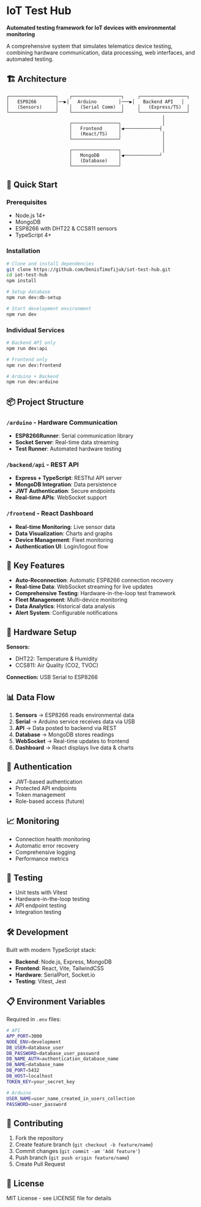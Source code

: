 # IoT Test Hub

**Automated testing framework for IoT devices with environmental monitoring**

A comprehensive system that simulates telematics device testing, combining hardware communication, data processing, web interfaces, and automated testing.

## 🏗️ Architecture

```
┌─────────────────┐    ┌──────────────────┐     ┌─────────────────┐
│   ESP8266       │──▶│   Arduino        │───▶│   Backend API   │
│   (Sensors)     │    │   (Serial Comm)  │     │   (Express/TS)  │
└─────────────────┘    └──────────────────┘     └─────────────────┘
                                                         │
                       ┌─────────────────┐               │
                       │   Frontend      │◀─────────────┤
                       │   (React/TS)    │               │
                       └─────────────────┘               │
                                                         │
                       ┌─────────────────┐               │
                       │   MongoDB       │◀─────────────┘
                       │   (Database)    │
                       └─────────────────┘
```

## 🚀 Quick Start

### Prerequisites
- Node.js 14+
- MongoDB
- ESP8266 with DHT22 & CCS811 sensors
- TypeScript 4+

### Installation
```bash
# Clone and install dependencies
git clone https://github.com/DenisTimofijuk/iot-test-hub.git
cd iot-test-hub
npm install

# Setup database
npm run dev:db-setup

# Start development environment
npm run dev
```

### Individual Services
```bash
# Backend API only
npm run dev:api

# Frontend only  
npm run dev:frontend

# Arduino + Backend
npm run dev:arduino
```

## 📦 Project Structure

### `/arduino` - Hardware Communication
- **ESP8266Runner**: Serial communication library
- **Socket Server**: Real-time data streaming
- **Test Runner**: Automated hardware testing

### `/backend/api` - REST API
- **Express + TypeScript**: RESTful API server
- **MongoDB Integration**: Data persistence
- **JWT Authentication**: Secure endpoints
- **Real-time APIs**: WebSocket support

### `/frontend` - React Dashboard
- **Real-time Monitoring**: Live sensor data
- **Data Visualization**: Charts and graphs
- **Device Management**: Fleet monitoring
- **Authentication UI**: Login/logout flow

## 🔧 Key Features

- **Auto-Reconnection**: Automatic ESP8266 connection recovery
- **Real-time Data**: WebSocket streaming for live updates
- **Comprehensive Testing**: Hardware-in-the-loop test framework
- **Fleet Management**: Multi-device monitoring
- **Data Analytics**: Historical data analysis
- **Alert System**: Configurable notifications

## 🧪 Hardware Setup

**Sensors:**
- DHT22: Temperature & Humidity
- CCS811: Air Quality (CO2, TVOC)

**Connection:** USB Serial to ESP8266

## 📊 Data Flow

1. **Sensors** → ESP8266 reads environmental data
2. **Serial** → Arduino service receives data via USB
3. **API** → Data posted to backend via REST
4. **Database** → MongoDB stores readings
5. **WebSocket** → Real-time updates to frontend
6. **Dashboard** → React displays live data & charts

## 🔐 Authentication

- JWT-based authentication
- Protected API endpoints
- Token management
- Role-based access (future)

## 📈 Monitoring

- Connection health monitoring
- Automatic error recovery  
- Comprehensive logging
- Performance metrics

## 🧪 Testing

- Unit tests with Vitest
- Hardware-in-the-loop testing
- API endpoint testing
- Integration testing

## 🛠️ Development

Built with modern TypeScript stack:
- **Backend**: Node.js, Express, MongoDB
- **Frontend**: React, Vite, TailwindCSS
- **Hardware**: SerialPort, Socket.io
- **Testing**: Vitest, Jest

## 📋 Environment Variables

Required in `.env` files:
```bash
# API
APP_PORT=3000
NODE_ENV=development
DB_USER=database_user
DB_PASSWORD=database_user_password
DB_NAME_AUTH=authentication_database_name
DB_NAME=database_name
DB_PORT=5432
DB_HOST=localhost
TOKEN_KEY=your_secret_key

# Arduino  
USER_NAME=user_name_created_in_users_collection
PASSWORD=user_password
```

## 🤝 Contributing

1. Fork the repository
2. Create feature branch (`git checkout -b feature/name`)
3. Commit changes (`git commit -am 'Add feature'`)
4. Push branch (`git push origin feature/name`)
5. Create Pull Request

## 📄 License

MIT License - see LICENSE file for details